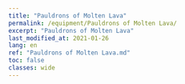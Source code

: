 ```yaml
---
title: "Pauldrons of Molten Lava"
permalink: /equipment/Pauldrons of Molten Lava/
excerpt: "Pauldrons of Molten Lava"
last_modified_at: 2021-01-26
lang: en
ref: "Pauldrons of Molten Lava.md"
toc: false
classes: wide
---
```


